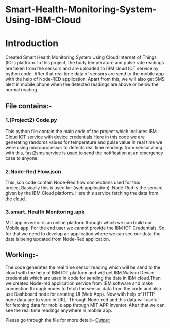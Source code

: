 # Smart-Health-Monitoring-System-Using-IBM-Cloud

# Introduction

Created Smart Health Monitoring System Using Cloud Internet of Things (IOT) platform. In this project, the body temperature and pulse rate readings are taken from the sensors and are uploaded to IBM cloud IOT service by python code. After that real time data of sensors are send to the mobile app with the help of Node-RED application. Apart from this, we will also get SMS alert in mobile phone when the detected readings are above or below the normal reading.



## File contains:- 

### 1.(Project2) Code.py

This python file contain the main code of the project which includes IBM Cloud IOT service with device credentials.Here in this code we are generating randoms values for temperature and pulse value.In real time we were using microprocessor to detects real time readings from sensor.along with this, fast2sms service is used to send the notification at an emergency case to anyone.


### 2.Node-Red Flow.json

This json code contain Node-Red flow connections used for this project.Basically this is used for (web application). Node-Red is the service given by the IBM Cloud platform. Here this service fetching the data from the cloud. 

### 3.smart_Health Monitoring.apk
MIT app inventor is an online platform through which we can build our Mobile app.
For the end user we cannot provide the IBM IOT Credentials. So for that we need to develop an application where we can see our data. the data is being updated from Node-Red application. 

## Working:- 

The code generates the real time sensor reading which will be send to the cloud with the help of IBM IOT platform and will get IBM Watson Device credentials which are used in code for sending the data in IBM cloud.Then we created Node-red application service from IBM software and make connection through nodes to fetch the sensor data from the code and also use Dashboard node for creating UI (Web App). Now with help of HTTP node data are to store in URL. Through Node-red and this data will useful for fetching data for mobile app through MIT APP inventor. After that we can see the real time readings anywhere in mobile app.  

Please go through the file for more detail:- [Output](https://github.com/abhayssaini/Smart-Health-Monitoring-System-Using-IBM-Cloud/blob/master/Output%20result%20for%20Smart%20Health%20Monitoring%20System.pdf)

 
